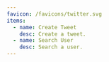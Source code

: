 ```yaml
---
favicon: /favicons/twitter.svg
items:
  - name: Create Tweet
    desc: Create a tweet.
  - name: Search User
    desc: Search a user.
---
```


<script setup>
  import CustomListing from '../../components/CustomListing.vue'
</script>

<CustomListing />
